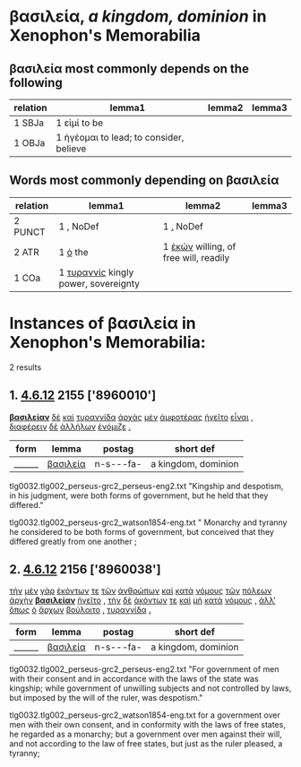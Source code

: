 # βασιλεία, *a kingdom, dominion*  in Xenophon's Memorabilia
##  βασιλεία most commonly depends on the following
| relation | lemma1 | lemma2 | lemma3  |
| --- | --- | --- | ---  |
| 1 SBJa | 1 εἰμί to be | 
| 1 OBJa | 1 ἡγέομαι to lead; to consider, believe | 
## Words most commonly depending on βασιλεία
| relation | lemma1 | lemma2 | lemma3  |
| --- | --- | --- | ---  |
| 2 PUNCT | 1 [,](https://github.com/gregorycrane/CrosbySchaeffer2.0/tree/main/chaps/vocpassages/βασιλεία-deps.md#-βασιλεία-PUNCT-,) NoDef | 1 [.](https://github.com/gregorycrane/CrosbySchaeffer2.0/tree/main/chaps/vocpassages/βασιλεία-deps.md#-βασιλεία-PUNCT-.) NoDef | 
| 2 ATR | 1 [ὁ](https://github.com/gregorycrane/CrosbySchaeffer2.0/tree/main/chaps/vocpassages/βασιλεία-deps.md#-βασιλεία-ATR-ὁ) the | 1 [ἑκών](https://github.com/gregorycrane/CrosbySchaeffer2.0/tree/main/chaps/vocpassages/βασιλεία-deps.md#-βασιλεία-ATR-ἑκών) willing, of free will, readily | 
| 1 COa | 1 [τυραννίς](https://github.com/gregorycrane/CrosbySchaeffer2.0/tree/main/chaps/vocpassages/βασιλεία-deps.md#-βασιλεία-COa-τυραννίς) kingly power, sovereignty | 
# Instances of βασιλεία in Xenophon's Memorabilia:
2 results
## 1. [4.6.12](https://beyond-translation.perseus.org/reader/urn:cts:greekLit:tlg0032.002.perseus-grc2:4.6.12?mode=syntax-trees) 2155 ['8960010']
**[βασιλείαν](https://atlas-test.fly.dev/morphology/lemmas/?lang=grc&q=βασιλεία "βασιλεία n-s---fa- a kingdom, dominion")** [δὲ](https://atlas-test.fly.dev/morphology/lemmas/?lang=grc&q=δέ "δέ b-------- but") [καὶ](https://atlas-test.fly.dev/morphology/lemmas/?lang=grc&q=καί "καί b-------- and, also") [τυραννίδα](https://atlas-test.fly.dev/morphology/lemmas/?lang=grc&q=τυραννίς "τυραννίς n-s---fa- kingly power, sovereignty") [ἀρχὰς](https://atlas-test.fly.dev/morphology/lemmas/?lang=grc&q=ἀρχή "ἀρχή n-p---fa- a beginning, rule, office, empire") [μὲν](https://atlas-test.fly.dev/morphology/lemmas/?lang=grc&q=μέν "μέν d-------- on the one hand, on the other hand") [ἀμφοτέρας](https://atlas-test.fly.dev/morphology/lemmas/?lang=grc&q=ἀμφότερος "ἀμφότερος a-p---fa- each of two, both") [ἡγεῖτο](https://atlas-test.fly.dev/morphology/lemmas/?lang=grc&q=ἡγέομαι "ἡγέομαι v3siie--- to lead; to consider, believe") [εἶναι](https://atlas-test.fly.dev/morphology/lemmas/?lang=grc&q=εἰμί "εἰμί v--pna--- to be") [,](https://atlas-test.fly.dev/morphology/lemmas/?lang=grc&q=, ", u-------- NoDef") [διαφέρειν](https://atlas-test.fly.dev/morphology/lemmas/?lang=grc&q=διαφέρω "διαφέρω v--pna--- to carry through; be different from, excel") [δὲ](https://atlas-test.fly.dev/morphology/lemmas/?lang=grc&q=δέ "δέ b-------- but") [ἀλλήλων](https://atlas-test.fly.dev/morphology/lemmas/?lang=grc&q=ἀλλήλων "ἀλλήλων p-p---ng- of one another, to one another, one another") [ἐνόμιζε](https://atlas-test.fly.dev/morphology/lemmas/?lang=grc&q=νομίζω "νομίζω v3siia--- to have as a custom; to believe") [.](https://atlas-test.fly.dev/morphology/lemmas/?lang=grc&q=. ". u-------- NoDef") 


| form | lemma | postag | short def |
| --- | --- | --- | --- |
| ______ | [βασιλεία](https://atlas-test.fly.dev/morphology/lemmas/?lang=grc&q=βασιλεία) | n-s---fa- | a kingdom, dominion |

tlg0032.tlg002_perseus-grc2_perseus-eng2.txt "Kingship and despotism, in his judgment, were both forms of government, but he held that they differed." 

tlg0032.tlg002_perseus-grc2_watson1854-eng.txt " Monarchy and tyranny he considered to be both forms of government, but conceived that they differed greatly from one another ; 

## 2. [4.6.12](https://beyond-translation.perseus.org/reader/urn:cts:greekLit:tlg0032.002.perseus-grc2:4.6.12?mode=syntax-trees) 2156 ['8960038']
[τὴν](https://atlas-test.fly.dev/morphology/lemmas/?lang=grc&q=ὁ "ὁ l-s---fa- the") [μὲν](https://atlas-test.fly.dev/morphology/lemmas/?lang=grc&q=μέν "μέν d-------- on the one hand, on the other hand") [γὰρ](https://atlas-test.fly.dev/morphology/lemmas/?lang=grc&q=γάρ "γάρ d-------- for") [ἑκόντων](https://atlas-test.fly.dev/morphology/lemmas/?lang=grc&q=ἑκών "ἑκών a-p---mg- willing, of free will, readily") [τε](https://atlas-test.fly.dev/morphology/lemmas/?lang=grc&q=τε "τε b-------- and") [τῶν](https://atlas-test.fly.dev/morphology/lemmas/?lang=grc&q=ὁ "ὁ l-p---mg- the") [ἀνθρώπων](https://atlas-test.fly.dev/morphology/lemmas/?lang=grc&q=ἄνθρωπος "ἄνθρωπος n-p---mg- man, person, human") [καὶ](https://atlas-test.fly.dev/morphology/lemmas/?lang=grc&q=καί "καί b-------- and, also") [κατὰ](https://atlas-test.fly.dev/morphology/lemmas/?lang=grc&q=κατά "κατά r-------- down, against with gen.; according to, throughout with acc.") [νόμους](https://atlas-test.fly.dev/morphology/lemmas/?lang=grc&q=νόμος "νόμος n-p---ma- usage, custom, law, ordinance") [τῶν](https://atlas-test.fly.dev/morphology/lemmas/?lang=grc&q=ὁ "ὁ l-p---fg- the") [πόλεων](https://atlas-test.fly.dev/morphology/lemmas/?lang=grc&q=πόλις "πόλις n-p---fg- a city") [ἀρχὴν](https://atlas-test.fly.dev/morphology/lemmas/?lang=grc&q=ἀρχή "ἀρχή d-------- a beginning, rule, office, empire") **[βασιλείαν](https://atlas-test.fly.dev/morphology/lemmas/?lang=grc&q=βασιλεία "βασιλεία n-s---fa- a kingdom, dominion")** [ἡγεῖτο](https://atlas-test.fly.dev/morphology/lemmas/?lang=grc&q=ἡγέομαι "ἡγέομαι v3siie--- to lead; to consider, believe") [,](https://atlas-test.fly.dev/morphology/lemmas/?lang=grc&q=, ", u-------- NoDef") [τὴν](https://atlas-test.fly.dev/morphology/lemmas/?lang=grc&q=ὁ "ὁ l-s---fa- the") [δὲ](https://atlas-test.fly.dev/morphology/lemmas/?lang=grc&q=δέ "δέ b-------- but") [ἀκόντων](https://atlas-test.fly.dev/morphology/lemmas/?lang=grc&q=ἀέκων "ἀέκων a-p---mg- against one's will, unwilling") [τε](https://atlas-test.fly.dev/morphology/lemmas/?lang=grc&q=τε "τε b-------- and") [καὶ](https://atlas-test.fly.dev/morphology/lemmas/?lang=grc&q=καί "καί b-------- and, also") [μὴ](https://atlas-test.fly.dev/morphology/lemmas/?lang=grc&q=μή "μή d-------- not") [κατὰ](https://atlas-test.fly.dev/morphology/lemmas/?lang=grc&q=κατά "κατά r-------- down, against with gen.; according to, throughout with acc.") [νόμους](https://atlas-test.fly.dev/morphology/lemmas/?lang=grc&q=νόμος "νόμος n-p---ma- usage, custom, law, ordinance") [,](https://atlas-test.fly.dev/morphology/lemmas/?lang=grc&q=, ", u-------- NoDef") [ἀλλ’](https://atlas-test.fly.dev/morphology/lemmas/?lang=grc&q=ἀλλά "ἀλλά b-------- otherwise, but") [ὅπως](https://atlas-test.fly.dev/morphology/lemmas/?lang=grc&q=ὅπως "ὅπως c-------- how, that, in order that, as") [ὁ](https://atlas-test.fly.dev/morphology/lemmas/?lang=grc&q=ὁ "ὁ l-s---mn- the") [ἄρχων](https://atlas-test.fly.dev/morphology/lemmas/?lang=grc&q=ἄρχων "ἄρχων n-s---mn- a ruler, commander, chief, captain") [βούλοιτο](https://atlas-test.fly.dev/morphology/lemmas/?lang=grc&q=βούλομαι "βούλομαι v3spoe--- to will, wish, be willing") [,](https://atlas-test.fly.dev/morphology/lemmas/?lang=grc&q=, ", u-------- NoDef") [τυραννίδα](https://atlas-test.fly.dev/morphology/lemmas/?lang=grc&q=τυραννίς "τυραννίς n-s---fa- kingly power, sovereignty") [.](https://atlas-test.fly.dev/morphology/lemmas/?lang=grc&q=. ". u-------- NoDef") 


| form | lemma | postag | short def |
| --- | --- | --- | --- |
| ______ | [βασιλεία](https://atlas-test.fly.dev/morphology/lemmas/?lang=grc&q=βασιλεία) | n-s---fa- | a kingdom, dominion |

tlg0032.tlg002_perseus-grc2_perseus-eng2.txt "For government of men with their consent and in accordance with the laws of the state was kingship; while government of unwilling subjects and not controlled by laws, but imposed by the will of the ruler, was despotism." 

tlg0032.tlg002_perseus-grc2_watson1854-eng.txt for a government over men with their own consent, and in conformity with the laws of free states, he regarded as a monarchy; but a government over men against their will, and not according to the law of free states, but just as the ruler pleased, a tyranny; 

